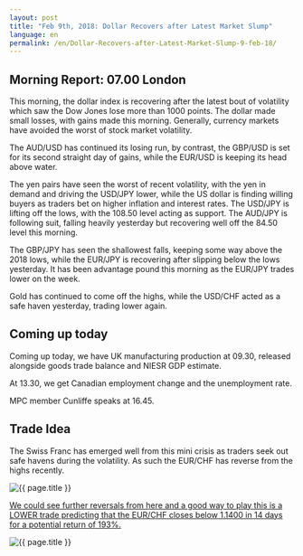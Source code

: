 ```yaml
---
layout: post
title: "Feb 9th, 2018: Dollar Recovers after Latest Market Slump"
language: en
permalink: /en/Dollar-Recovers-after-Latest-Market-Slump-9-feb-18/
---
```

## Morning Report: 07.00 London

This morning, the dollar index is recovering after the latest bout of volatility which saw the Dow Jones lose more than 1000 points. The dollar made small losses, with gains made this morning. Generally, currency markets have avoided the worst of stock market volatility. 

The AUD/USD has continued its losing run, by contrast, the GBP/USD is set for its second straight day of gains, while the EUR/USD is keeping its head above water. 

The yen pairs have seen the worst of recent volatility, with the yen in demand and driving the USD/JPY lower, while the US dollar is finding willing buyers as traders bet on higher inflation and interest rates. The USD/JPY is lifting off the lows, with the 108.50 level acting as support. The AUD/JPY is following suit, falling heavily yesterday but recovering well off the 84.50 level this morning. 

The GBP/JPY has seen the shallowest falls, keeping some way above the 2018 lows, while the EUR/JPY is recovering after slipping below the lows yesterday. It has been advantage pound this morning as the EUR/JPY trades lower on the week. 

Gold has continued to come off the highs, while the USD/CHF acted as a safe haven yesterday, trading lower again. 

## Coming up today 

Coming up today, we have UK manufacturing production at 09.30, released alongside goods trade balance and NIESR GDP estimate. 

At 13.30, we get Canadian employment change and the unemployment rate. 

MPC member Cunliffe speaks at 16.45. 

## Trade Idea

The Swiss Franc has emerged well from this mini crisis as traders seek out safe havens during the volatility. As such the EUR/CHF has reverse from the highs recently.

<img class="post-image" src="{{ site.url }}/images/feb-18/2018-02-09_07-16-47.jpg" alt="{{ page.title }}" title="{{ page.title }}">

<a href="%LINK%%currency=GBP&market=forex&underlying=frxEURCHF&formname=higherlower&duration_amount=14&duration_units=d&expiry_type=duration&amount=10&amount_type=payout&barrier=1.14" target="_blank">We could see further reversals from here and a good way to play this is a LOWER trade predicting that the EUR/CHF closes below 1.1400 in 14 days for a potential return of 193%.</a>

<img class="post-image" src="{{ site.url }}/images/feb-18/2018-02-09_07-17-46.jpg" alt="{{ page.title }}" title="{{ page.title }}">
